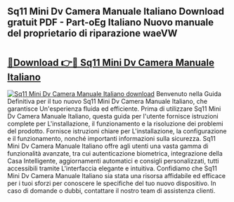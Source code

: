 ## Sq11 Mini Dv Camera Manuale Italiano Download gratuit PDF - Part-oEg Italiano Nuovo manuale del proprietario di riparazione waeVW

# <h2><a href="http://dfflx5b.blite.top/?on=Sq11+Mini+Dv+Camera+Manuale+Italiano">🔗Download 👉🔴 Sq11 Mini Dv Camera Manuale Italiano</a></h2>

[![Sq11 Mini Dv Camera Manuale Italiano download](https://i.imgur.com/lujVjoI.png)](http://dfflx5b.blite.top/?on=Sq11+Mini+Dv+Camera+Manuale+Italiano)
Benvenuto nella Guida Definitiva per il tuo nuovo Sq11 Mini Dv Camera Manuale Italiano, che garantisce Un'esperienza fluida ed efficiente. Prima di utilizzare Sq11 Mini Dv Camera Manuale Italiano, questa guida per l'utente fornisce istruzioni complete per L'installazione, il funzionamento e la risoluzione dei problemi del prodotto. Fornisce istruzioni chiare per L'installazione, la configurazione e il funzionamento, nonché importanti informazioni sulla sicurezza. Sq11 Mini Dv Camera Manuale Italiano offre agli utenti una vasta gamma di funzionalità avanzate, tra cui autenticazione biometrica, integrazione della Casa Intelligente, aggiornamenti automatici e consigli personalizzati, tutti accessibili tramite L'interfaccia elegante e intuitiva. Confidiamo che Sq11 Mini Dv Camera Manuale Italiano sia stata una risorsa affidabile ed efficace per i tuoi sforzi per conoscere le specifiche del tuo nuovo dispositivo. In caso di domande o dubbi, contattare il nostro team di assistenza clienti.
